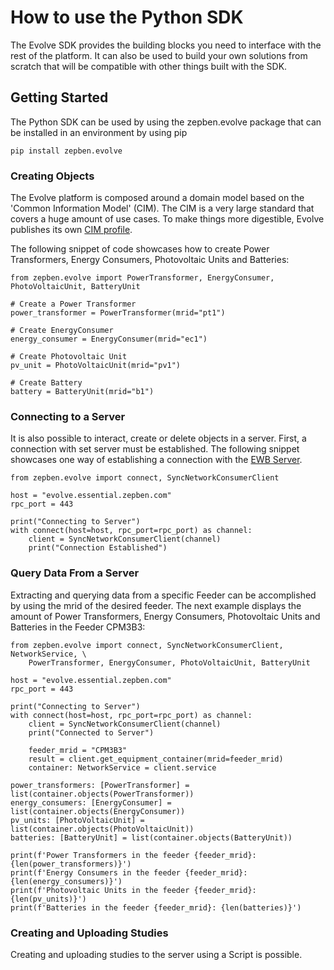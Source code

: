 # How to use the Python SDK

The Evolve SDK provides the building blocks you need to interface with the rest of the platform. It can also be used to 
build your own solutions from scratch that will be compatible with other things built with the SDK.

## Getting Started
The Python SDK can be used by using the zepben.evolve package that can be installed in an environment by using pip
    
    pip install zepben.evolve

### Creating Objects
The Evolve platform is composed around a domain model based on the 'Common Information Model' (CIM). The CIM is a very 
large standard that covers a huge amount of use cases. To make things more digestible, Evolve publishes its own [CIM 
profile](https://zepben.github.io/evolve/docs/cim/evolve/). 

The following snippet of code showcases how to create Power
Transformers, Energy Consumers, Photovoltaic Units and Batteries:

    from zepben.evolve import PowerTransformer, EnergyConsumer, PhotoVoltaicUnit, BatteryUnit

    # Create a Power Transformer
    power_transformer = PowerTransformer(mrid="pt1")
    
    # Create EnergyConsumer
    energy_consumer = EnergyConsumer(mrid="ec1")
    
    # Create Photovoltaic Unit
    pv_unit = PhotoVoltaicUnit(mrid="pv1")
    
    # Create Battery
    battery = BatteryUnit(mrid="b1")

### Connecting to a Server
It is also possible to interact, create or delete objects in a server. First, a connection with set server must be established.
The following snippet showcases one way of establishing a connection with the [EWB Server](https://zepben.github.io/evolve/docs/energy-workbench-server/2.8.0).

    from zepben.evolve import connect, SyncNetworkConsumerClient 

    host = "evolve.essential.zepben.com"
    rpc_port = 443

    print("Connecting to Server")
    with connect(host=host, rpc_port=rpc_port) as channel:
        client = SyncNetworkConsumerClient(channel)
        print("Connection Established")

### Query Data From a Server
Extracting and querying data from a specific Feeder can be accomplished by using the mrid of the desired feeder. The 
next example displays the amount of Power Transformers, Energy Consumers, Photovoltaic Units and Batteries in the Feeder 
CPM3B3:

    from zepben.evolve import connect, SyncNetworkConsumerClient, NetworkService, \
        PowerTransformer, EnergyConsumer, PhotoVoltaicUnit, BatteryUnit

    host = "evolve.essential.zepben.com"
    rpc_port = 443
    
    print("Connecting to Server")
    with connect(host=host, rpc_port=rpc_port) as channel:
        client = SyncNetworkConsumerClient(channel)
        print("Connected to Server")
    
        feeder_mrid = "CPM3B3"
        result = client.get_equipment_container(mrid=feeder_mrid)
        container: NetworkService = client.service
    
    power_transformers: [PowerTransformer] = list(container.objects(PowerTransformer))
    energy_consumers: [EnergyConsumer] = list(container.objects(EnergyConsumer))
    pv_units: [PhotoVoltaicUnit] = list(container.objects(PhotoVoltaicUnit))
    batteries: [BatteryUnit] = list(container.objects(BatteryUnit))
    
    print(f'Power Transformers in the feeder {feeder_mrid}: {len(power_transformers)}')
    print(f'Energy Consumers in the feeder {feeder_mrid}: {len(energy_consumers)}')
    print(f'Photovoltaic Units in the feeder {feeder_mrid}: {len(pv_units)}')
    print(f'Batteries in the feeder {feeder_mrid}: {len(batteries)}')

### Creating and Uploading Studies
Creating and uploading studies to the server using a Script is possible. 